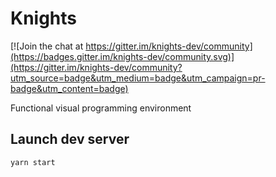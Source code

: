 # Knights

[![Join the chat at https://gitter.im/knights-dev/community](https://badges.gitter.im/knights-dev/community.svg)](https://gitter.im/knights-dev/community?utm_source=badge&utm_medium=badge&utm_campaign=pr-badge&utm_content=badge)

Functional visual programming environment

## Launch dev server

```bash
yarn start
```
